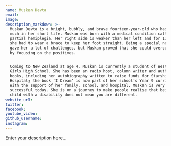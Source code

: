 ```yaml
---
name: Muskan Devta
email:
image:
description_markdown: >-
  Muskan Devta is a bright, bubbly, and brave fourteen-year-old who has achieved
  much in her short life. Muskan was born with a medical condition called
  partial hemiplegia. Her right side is weaker than her left and for 13 years
  she had to wear a brace to keep her foot straight. Being a special needs child
  gave her a lot of challenges, but Muskan proved that she could overcome them
  by focusing on the positives.


  Coming to New Zealand at age 4, Muskan is currently a student of Westlake
  Girls High School. She has been an radio host, column writer and author of two
  books, including her autobiography written to raise funds for Starship
  Hospital; the book ‘I Dream’ is now part of her school’s Year 9 curriculum.
  With the support of her family, school, and hospital, Muskan is very
  successful today. She is on a journey to make people realise that being a
  child with a disability does not mean you are different.
website_url:
twitter:
facebook:
youtube_video:
github_username:
instagram:
---
```


Enter your description here...
